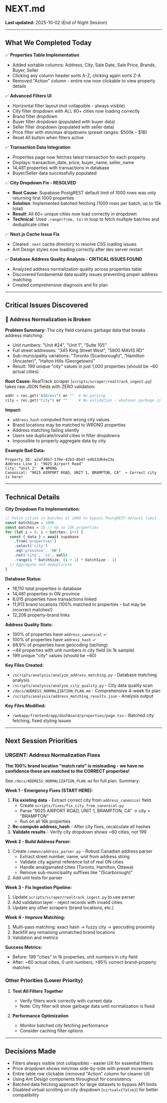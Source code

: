 # NEXT.md

**Last updated:** 2025-10-02 (End of Night Session)

---

## What We Completed Today

✅ **Properties Table Implementation**
- Added sortable columns: Address, City, Sale Date, Sale Price, Brands, Buyer, Seller
- Clicking any column header sorts A-Z, clicking again sorts Z-A
- Removed "Action" column - entire row now clickable to view property details

✅ **Advanced Filters UI**
- Horizontal filter layout (not collapsible - always visible)
- City filter dropdown with ALL 60+ cities now loading correctly
- Brand filter dropdown
- Buyer filter dropdown (populated with buyer data)
- Seller filter dropdown (populated with seller data)
- Price filter with min/max dropdowns (preset ranges: $500k - $1B)
- Reset All button when filters active

✅ **Transaction Data Integration**
- Properties page now fetches latest transaction for each property
- Displays: transaction_date, price, buyer_name, seller_name
- 14,481 properties with transactions in database
- Buyer/Seller data successfully populated

✅ **City Dropdown Fix - RESOLVED**
- **Root Cause**: Supabase PostgREST default limit of 1000 rows was only returning first 1000 properties
- **Solution**: Implemented batched fetching (1000 rows per batch, up to 15k total)
- **Result**: All 60+ unique cities now load correctly in dropdown
- **Technical**: Used `.range(from, to)` in loop to fetch multiple batches and deduplicate cities

✅ **Next.js Cache Issue Fix**
- Cleared `.next` cache directory to resolve CSS loading issues
- Ant Design styles now loading correctly after dev server restart

✅ **Database Address Quality Analysis - CRITICAL ISSUES FOUND**
- Analyzed address normalization quality across properties table
- Discovered fundamental data quality issues preventing proper address matching
- Created comprehensive diagnosis and fix plan

---

## Critical Issues Discovered

### 🚨 Address Normalization is Broken

**Problem Summary:**
The city field contains garbage data that breaks address matching:
- Unit numbers: "Unit #24", "Unit 1", "Suite 105"
- Full street addresses: "345 King Street West", "5800 MAVIS RD"
- Sub-municipality variations: "Toronto (Scarborough)", "Hamilton (Ancaster)", "Halton Hills (Georgetown)"
- Result: 199 unique "city" values in just 1,000 properties (should be ~60 actual cities)

**Root Cause:**
RealTrack scraper (`scripts/scraper/realtrack_ingest.py`) takes raw JSON fields with ZERO validation:
```python
addr = rec.get("Address") or ""  # No parsing
city = rec.get("City") or ""     # No validation - whatever garbage is in source JSON goes into DB!
```

**Impact:**
- `address_hash` computed from wrong city values
- Brand locations may be matched to WRONG properties
- Address matching failing silently
- Users see duplicate/invalid cities in filter dropdowns
- Impossible to properly aggregate data by city

**Example Bad Data:**
```
Property ID: a2af38b7-570e-42b3-8b4f-e4b53d64e23a
Address Line 1: "9025 Airport Road"
City: "Unit 1"  ❌ WRONG
Canonical: "9025 AIRPORT ROAD, UNIT 1, BRAMPTON, CA"  ← Correct city is here!
```

---

## Technical Details

**City Dropdown Fix Implementation:**
```typescript
// Fetch cities in batches of 1000 to bypass PostgREST default limit
const batchSize = 1000
const batches = 15 // Up to 15k properties
for (let i = 0; i < batches; i++) {
  const { data } = await supabase
    .from('properties')
    .select('city')
    .eq('province', 'ON')
    .not('city', 'is', null)
    .range(i * batchSize, (i + 1) * batchSize - 1)
  // Aggregate and deduplicate
}
```

**Database Status:**
- 16,110 total properties in database
- 14,481 properties in ON province
- 6,015 properties have transactions linked
- 11,913 brand locations (100% matched to properties - but may be incorrect matches!)
- 12,206 property-brand links

**Address Quality Stats:**
- 100% of properties have `address_canonical` ✓
- 100% of properties have `address_hash` ✓
- 68.9% of properties have geocoding (lat/long)
- ~44 properties with unit numbers in city field (in 1k sample)
- 199 unique "city" values (should be ~60)

**Key Files Created:**
- `/scripts/analysis/analyze_address_matching.py` - Database matching analysis
- `/scripts/analysis/analyze_city_quality.py` - City data quality scan
- `/docs/ADDRESS_NORMALIZATION_PLAN.md` - Comprehensive 4-week fix plan
- `/scripts/analysis/address_matching_results.json` - Analysis output

**Key Files Modified:**
- `/webapp/frontend/app/dashboard/properties/page.tsx` - Batched city fetching, fixed styling issues

---

## Next Session Priorities

### URGENT: Address Normalization Fixes

**The 100% brand location "match rate" is misleading - we have no confidence these are matched to the CORRECT properties!**

See `/docs/ADDRESS_NORMALIZATION_PLAN.md` for full plan. Summary:

**Week 1 - Emergency Fixes (START HERE):**
1. **Fix existing data** - Extract correct city from `address_canonical` field
   - Create `scripts/fixes/fix_city_from_canonical.py`
   - Parse "9025 AIRPORT ROAD, UNIT 1, BRAMPTON, CA" → city = "BRAMPTON"
   - Run on all 16k properties
2. **Re-compute address_hash** - After city fixes, recalculate all hashes
3. **Validate results** - Verify city dropdown shows ~60 cities, not 199

**Week 2 - Build Address Parser:**
1. Create `common/address_parser.py` - Robust Canadian address parser
   - Extract street number, name, unit from address string
   - Validate city against reference list of real ON cities
   - Handle amalgamated cities (Toronto, Hamilton, Ottawa)
   - Remove sub-municipality suffixes like "(Scarborough)"
2. Add unit tests for parser

**Week 3 - Fix Ingestion Pipeline:**
1. Update `scripts/scraper/realtrack_ingest.py` to use parser
2. Add validation layer - reject records with invalid cities
3. Update any other scrapers (brand locations, etc.)

**Week 4 - Improve Matching:**
1. Multi-pass matching: exact hash → fuzzy city → geocoding proximity
2. Backfill any remaining unmatched brand locations
3. Validation and metrics

**Success Metrics:**
- Before: 199 "cities" in 1k properties, unit numbers in city field
- After: ~60 actual cities, 0 unit numbers, >95% correct brand-property matches

### Other Priorities (Lower Priority)

1. **Test All Filters Together**
   - Verify filters work correctly with current data
   - Note: City filter will show garbage data until normalization is fixed

2. **Performance Optimization**
   - Monitor batched city fetching performance
   - Consider caching filter options

---

## Decisions Made

- Filters always visible (not collapsible) - easier UX for essential filters
- Price dropdown shows min/max side-by-side with preset increments
- Entire table row clickable (removed "Action" column for cleaner UI)
- Using Ant Design components throughout for consistency
- Batched data fetching approach for large datasets to bypass API limits
- Disabled virtual scrolling on city dropdown (`virtual={false}`) for better compatibility
